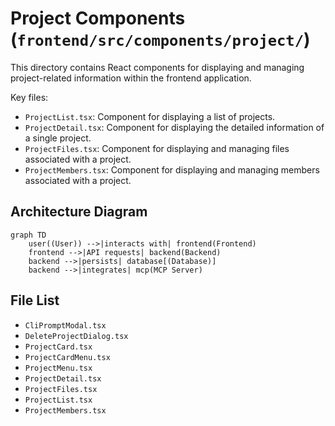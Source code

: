 # Project Components (`frontend/src/components/project/`)

This directory contains React components for displaying and managing project-related information within the frontend application.

Key files:

- `ProjectList.tsx`: Component for displaying a list of projects.
- `ProjectDetail.tsx`: Component for displaying the detailed information of a single project.
- `ProjectFiles.tsx`: Component for displaying and managing files associated with a project.
- `ProjectMembers.tsx`: Component for displaying and managing members associated with a project.

## Architecture Diagram

```mermaid
graph TD
    user((User)) -->|interacts with| frontend(Frontend)
    frontend -->|API requests| backend(Backend)
    backend -->|persists| database[(Database)]
    backend -->|integrates| mcp(MCP Server)
```

<!-- File List Start -->

## File List

- `CliPromptModal.tsx`
- `DeleteProjectDialog.tsx`
- `ProjectCard.tsx`
- `ProjectCardMenu.tsx`
- `ProjectMenu.tsx`
- `ProjectDetail.tsx`
- `ProjectFiles.tsx`
- `ProjectList.tsx`
- `ProjectMembers.tsx`

<!-- File List End -->
